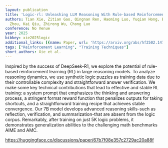 ```yaml
---
layout: publication
title: 'Logic-rl: Unleashing LLM Reasoning With Rule-based Reinforcement Learning'
authors: Tian Xie, Zitian Gao, Qingnan Ren, Haoming Luo, Yuqian Hong, Bryan Dai, Joey
  Zhou, Kai Qiu, Zhirong Wu, Chong Luo
conference: No Venue
year: 2025
bibkey: xie2025logic
additional_links: [{name: Paper, url: 'https://arxiv.org/abs/hf2502.14768'}]
tags: ["Reinforcement Learning", "Training Techniques"]
short_authors: Xie et al.
---
```

Inspired by the success of DeepSeek-R1, we explore the potential of rule-based reinforcement learning (RL) in large reasoning models. To analyze reasoning dynamics, we use synthetic logic puzzles as training data due to their controllable complexity and straightforward answer verification. We make some key technical contributions that lead to effective and stable RL training: a system prompt that emphasizes the thinking and answering process, a stringent format reward function that penalizes outputs for taking shortcuts, and a straightforward training recipe that achieves stable convergence. Our 7B model develops advanced reasoning skills-such as reflection, verification, and summarization-that are absent from the logic corpus. Remarkably, after training on just 5K logic problems, it demonstrates generalization abilities to the challenging math benchmarks AIME and AMC.

https://huggingface.co/discussions/paper/67b7f08e357c2729ac20a88f